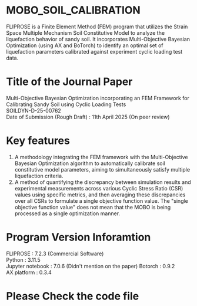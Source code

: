 # MOBO_SOIL_CALIBRATION
FLIPROSE is a Finite Element Method (FEM) program that utilizes the Strain Space Multiple Mechanism Soil Constitutive Model to analyze the liquefaction behavior of sandy soil. It incorporates Multi-Objective Bayesian Optimization (using AX and BoTorch) to identify an optimal set of liquefaction parameters calibrated against experiment cyclic loading test data.

# Title of the Journal Paper
Multi-Objective Bayesian Optimization incorporating an FEM Framework for Calibrating Sandy Soil using Cyclic Loading Tests<br>SOILDYN-D-25-00762<br>Date of Submission (Rough Draft) : 11th April 2025 (On peer review)

# Key features
1. A methodology integrating the FEM framework with the Multi-Objective Bayesian Optimization algorithm to automatically calibrate soil constitutive model parameters, aiming to simultaneously satisfy multiple liquefaction criteria.
2. A method of quantifying the discrepancy between simulation results and experimental measurements across various Cyclic Stress Ratio (CSR) values using specific metrics, and then averaging these discrepancies over all CSRs to formulate a single objective function value. The "single objective function value" does not mean that the MOBO is being processed as a single optimization manner.


# Program Version Inforamtion
FLIPROSE : 7.2.3 (Commercial Software)<br>
Python : 3.11.5<br>
Jupyter notebook : 7.0.6 (Didn't mention on the paper)
Botorch : 0.9.2<br>
AX platform : 0.3.4<br>

# Please Check the code file
